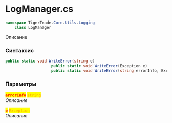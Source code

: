 
# LogManager.cs
```csharp
namespace TigerTrade.Core.Utils.Logging  
    class LogManager
```

Описание

### Синтаксис
```csharp
public static void WriteError(string e)
                    public static void WriteError(Exception e)
                    public static void WriteError(string errorInfo, Exception e)
```

### Параметры  
<mark style="color:red;">**`errorInfo`**</mark> <mark style="color:orange;">`string`</mark>  
 *Описание*  
  
<mark style="color:red;">**`e`**</mark> <mark style="color:orange;">`Exception`</mark>  
 *Описание*  
  

                    
                    